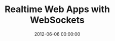 ---
event: Symfony Live Paris 2012
title: "Realtime Web Apps with WebSockets "
youtube_id: Y9q_uID1vMY
authors: 
    - Igor Wiedler

layout: youtube
date: 2012-06-06 00:00:00
---